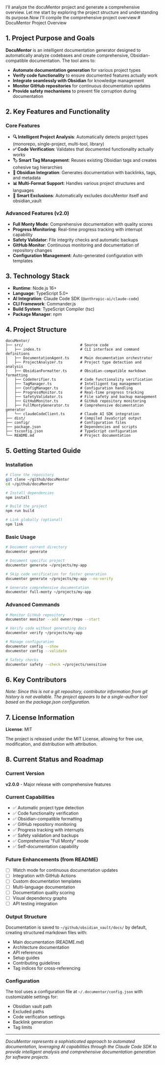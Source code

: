 I'll analyze the docuMentor project and generate a comprehensive overview. Let me start by exploring the project structure and understanding its purpose.Now I'll compile the comprehensive project overview:# DocuMentor Project Overview

## 1. Project Purpose and Goals

**DocuMentor** is an intelligent documentation generator designed to automatically analyze codebases and create comprehensive, Obsidian-compatible documentation. The tool aims to:

- **Automate documentation generation** for various project types
- **Verify code functionality** to ensure documented features actually work
- **Integrate seamlessly with Obsidian** for knowledge management
- **Monitor GitHub repositories** for continuous documentation updates
- **Provide safety mechanisms** to prevent file corruption during documentation

## 2. Key Features and Functionality

### Core Features
- **🔍 Intelligent Project Analysis**: Automatically detects project types (monorepo, single-project, multi-tool, library)
- **✅ Code Verification**: Validates that documented functionality actually works
- **🏷️ Smart Tag Management**: Reuses existing Obsidian tags and creates cohesive tag hierarchies
- **🔗 Obsidian Integration**: Generates documentation with backlinks, tags, and metadata
- **📊 Multi-Format Support**: Handles various project structures and languages
- **🚫 Smart Exclusions**: Automatically excludes docuMentor itself and obsidian_vault

### Advanced Features (v2.0)
- **Full Monty Mode**: Comprehensive documentation with quality scores
- **Progress Monitoring**: Real-time progress tracking with interrupt capability
- **Safety Validator**: File integrity checks and automatic backups
- **GitHub Monitor**: Continuous monitoring and documentation of repository changes
- **Configuration Management**: Auto-generated configuration with templates

## 3. Technology Stack

- **Runtime**: Node.js 16+
- **Language**: TypeScript 5.0+
- **AI Integration**: Claude Code SDK (`@anthropic-ai/claude-code`)
- **CLI Framework**: Commander.js
- **Build System**: TypeScript Compiler (tsc)
- **Package Manager**: npm

## 4. Project Structure

```
docuMentor/
├── src/                          # Source code
│   ├── index.ts                  # CLI interface and command definitions
│   ├── DocumentationAgent.ts     # Main documentation orchestrator
│   ├── ProjectAnalyzer.ts        # Project type detection and analysis
│   ├── ObsidianFormatter.ts      # Obsidian-compatible markdown formatting
│   ├── CodeVerifier.ts           # Code functionality verification
│   ├── TagManager.ts             # Intelligent tag management
│   ├── ConfigManager.ts          # Configuration handling
│   ├── ProgressMonitor.ts        # Real-time progress tracking
│   ├── SafetyValidator.ts        # File safety and backup management
│   ├── GitHubMonitor.ts          # GitHub repository monitoring
│   ├── FullMontyGenerator.ts     # Comprehensive documentation generator
│   └── claudeCodeClient.ts       # Claude AI SDK integration
├── dist/                         # Compiled JavaScript output
├── config/                       # Configuration files
├── package.json                  # Dependencies and scripts
├── tsconfig.json                 # TypeScript configuration
└── README.md                     # Project documentation
```

## 5. Getting Started Guide

### Installation

```bash
# Clone the repository
git clone ~/github/docuMentor
cd ~/github/docuMentor

# Install dependencies
npm install

# Build the project
npm run build

# Link globally (optional)
npm link
```

### Basic Usage

```bash
# Document current directory
documentor generate

# Document specific project
documentor generate ~/projects/my-app

# Skip code verification for faster generation
documentor generate ~/projects/my-app --no-verify

# Generate comprehensive documentation
documentor full-monty ~/projects/my-app
```

### Advanced Commands

```bash
# Monitor GitHub repository
documentor monitor --add owner/repo --start

# Verify code without generating docs
documentor verify ~/projects/my-app

# Manage configuration
documentor config --show
documentor config --validate

# Safety checks
documentor safety --check ~/projects/sensitive
```

## 6. Key Contributors

*Note: Since this is not a git repository, contributor information from git history is not available. The project appears to be a single-author tool based on the package.json configuration.*

## 7. License Information

**License**: MIT

The project is released under the MIT License, allowing for free use, modification, and distribution with attribution.

## 8. Current Status and Roadmap

### Current Version
**v2.0.0** - Major release with comprehensive features

### Current Capabilities
- ✅ Automatic project type detection
- ✅ Code functionality verification
- ✅ Obsidian-compatible formatting
- ✅ GitHub repository monitoring
- ✅ Progress tracking with interrupts
- ✅ Safety validation and backups
- ✅ Comprehensive "Full Monty" mode
- ✅ Self-documentation capability

### Future Enhancements (from README)
- [ ] Watch mode for continuous documentation updates
- [ ] Integration with GitHub Actions
- [ ] Custom documentation templates
- [ ] Multi-language documentation
- [ ] Documentation quality scoring
- [ ] Visual dependency graphs
- [ ] API testing integration

### Output Structure
Documentation is saved to `~/github/obsidian_vault/docs/` by default, creating structured markdown files with:
- Main documentation (README.md)
- Architecture documentation
- API references
- Setup guides
- Contributing guidelines
- Tag indices for cross-referencing

### Configuration
The tool uses a configuration file at `~/.documentor/config.json` with customizable settings for:
- Obsidian vault path
- Excluded paths
- Code verification settings
- Backlink generation
- Tag limits

---

*DocuMentor represents a sophisticated approach to automated documentation, leveraging AI capabilities through the Claude Code SDK to provide intelligent analysis and comprehensive documentation generation for software projects.*